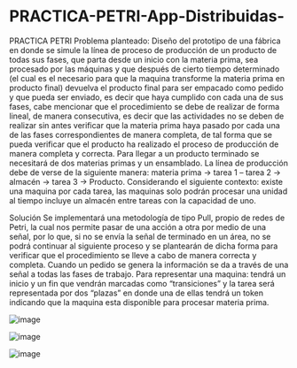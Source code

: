 # PRACTICA-PETRI-App-Distribuidas-
PRACTICA PETRI 
Problema planteado: 
Diseño del prototipo de una fábrica en donde se simule la línea de proceso de producción de un producto de todas sus fases, que parta desde un inicio con la materia prima, sea procesado por las máquinas y que después de cierto tiempo determinado (el cual es el necesario para que la maquina transforme la materia prima en producto final) devuelva el producto final para ser empacado como pedido y que pueda ser enviado, es decir que haya cumplido con cada una de sus fases, cabe mencionar que el procedimiento se debe de realizar de forma lineal, de manera consecutiva, es decir que las actividades no se deben de realizar sin antes verificar que la materia prima haya pasado por cada una de las fases correspondientes de manera completa, de tal forma que se pueda verificar que el producto ha realizado el proceso de producción de manera completa y correcta. Para llegar a un producto terminado se necesitará de dos materias primas y un ensamblado. La línea de producción debe de verse de la siguiente manera: materia prima -> tarea 1 – tarea 2 -> almacén -> tarea 3 -> Producto. Considerando el siguiente contexto: existe una maquina por cada tarea, las maquinas solo podrán procesar una unidad al tiempo incluye un almacén entre tareas con la capacidad de uno.

Solución
Se implementará una metodología de tipo Pull, propio de redes de Petri, la cual nos permite pasar de una acción a otra por medio de una señal, por lo que, si no se envía la señal de terminado en un área, no se podrá continuar al siguiente proceso y se plantearán de dicha forma para verificar que el procedimiento se lleve a cabo de manera correcta y completa. Cuando un pedido se genera la información se da a través de una señal a todas las fases de trabajo. Para representar una maquina: tendrá un inicio y un fin que vendrán marcadas como “transiciones” y la tarea será representada por dos “plazas” en donde una de ellas tendrá un token indicando que la maquina esta disponible para procesar materia prima.


![image](https://github.com/JohnVeraXD/PRACTICA-PETRI-App-Distribuidas-/assets/108051712/4d5aa0d6-85ec-4429-95b9-2b5d308cbd07)


![image](https://github.com/JohnVeraXD/PRACTICA-PETRI-App-Distribuidas-/assets/108051712/1d8ca212-87a7-479b-b83d-5bc669ba2122)


![image](https://github.com/JohnVeraXD/PRACTICA-PETRI-App-Distribuidas-/assets/108051712/531f9cb8-9b2b-429d-bcba-da597817183b)
